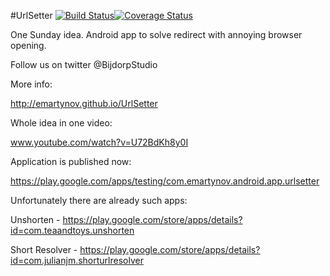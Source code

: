 #UrlSetter  [![Build Status](https://travis-ci.org/emartynov/UrlSetter.png?branch=master)](https://travis-ci.org/emartynov/UrlSetter)[![Coverage Status](https://coveralls.io/repos/emartynov/UrlSetter/badge.svg)](https://coveralls.io/r/emartynov/UrlSetter)

One Sunday idea. Android app to solve redirect with annoying browser opening.

Follow us on twitter @BijdorpStudio

More info:

http://emartynov.github.io/UrlSetter

Whole idea in one video:

www.youtube.com/watch?v=U72BdKh8y0I

Application is published now:

https://play.google.com/apps/testing/com.emartynov.android.app.urlsetter

Unfortunately there are already such apps:

Unshorten - https://play.google.com/store/apps/details?id=com.teaandtoys.unshorten

Short Resolver - https://play.google.com/store/apps/details?id=com.julianjm.shorturlresolver
